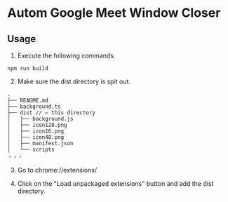 # Autom Google Meet Window Closer

## Usage

1. Execute the following commands.

```
npm run build
```

2. Make sure the dist directory is spit out.

```
.
├── README.md
├── background.ts
├── dist // ← this directory
│   ├── background.js
│   ├── icon128.png
│   ├── icon16.png
│   ├── icon48.png
│   ├── manifest.json
│   └── scripts
・・・
```

3. Go to chrome://extensions/

4. Click on the "Load unpackaged extensions" button and add the dist directory.
